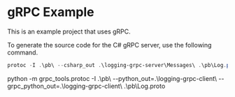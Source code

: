 # gRPC Example

This is an example project that uses gRPC.

To generate the source code for the C# gRPC server, use the following command.

```PowerShell
protoc -I .\pb\ --csharp_out .\logging-grpc-server\Messages\ .\pb\Log.proto --grpc_out .\logging-grpc-server\Messages\ --plugin=protoc-gen-grpc=C:\Users\mikey\.nuget\packages\grpc.tools\1.21.0\tools\windows_x64\grpc_csharp_plugin.exe
```

python -m grpc_tools.protoc -I .\pb\ --python_out=.\logging-grpc-client\ --grpc_python_out=.\logging-grpc-client\ .\pb\Log.proto
